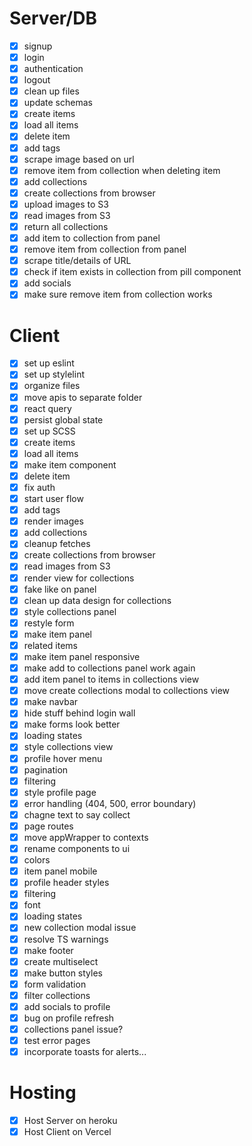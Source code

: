 # Server/DB

- [x] signup
- [x] login
- [x] authentication
- [x] logout
- [x] clean up files
- [x] update schemas
- [x] create items
- [x] load all items
- [x] delete item
- [x] add tags
- [x] scrape image based on url
- [x] remove item from collection when deleting item
- [x] add collections
- [x] create collections from browser
- [x] upload images to S3
- [x] read images from S3
- [x] return all collections
- [x] add item to collection from panel
- [x] remove item from collection from panel
- [x] scrape title/details of URL
- [x] check if item exists in collection from pill component
- [x] add socials
- [x] make sure remove item from collection works

# Client

- [x] set up eslint
- [x] set up stylelint
- [x] organize files
- [x] move apis to separate folder
- [x] react query
- [x] persist global state
- [x] set up SCSS
- [x] create items
- [x] load all items
- [x] make item component
- [x] delete item
- [x] fix auth
- [x] start user flow
- [x] add tags
- [x] render images
- [x] add collections
- [x] cleanup fetches
- [x] create collections from browser
- [x] read images from S3
- [x] render view for collections
- [x] fake like on panel
- [x] clean up data design for collections
- [x] style collections panel
- [x] restyle form
- [x] make item panel
- [x] related items
- [x] make item panel responsive
- [x] make add to collections panel work again
- [x] add item panel to items in collections view
- [x] move create collections modal to collections view
- [x] make navbar
- [x] hide stuff behind login wall
- [x] make forms look better
- [x] loading states
- [x] style collections view
- [x] profile hover menu
- [x] pagination
- [x] filtering
- [x] style profile page
- [x] error handling (404, 500, error boundary)
- [x] chagne text to say collect
- [x] page routes
- [x] move appWrapper to contexts
- [x] rename components to ui
- [x] colors
- [x] item panel mobile
- [x] profile header styles
- [x] filtering
- [x] font
- [x] loading states
- [x] new collection modal issue
- [x] resolve TS warnings
- [x] make footer
- [x] create multiselect
- [x] make button styles
- [x] form validation
- [x] filter collections
- [x] add socials to profile
- [x] bug on profile refresh
- [x] collections panel issue?
- [x] test error pages
- [x] incorporate toasts for alerts...

# Hosting

- [x] Host Server on heroku
- [x] Host Client on Vercel
